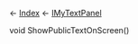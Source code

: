← [Index](Api-Index) ← [IMyTextPanel](Sandbox.ModAPI.Ingame.IMyTextPanel)

void ShowPublicTextOnScreen()